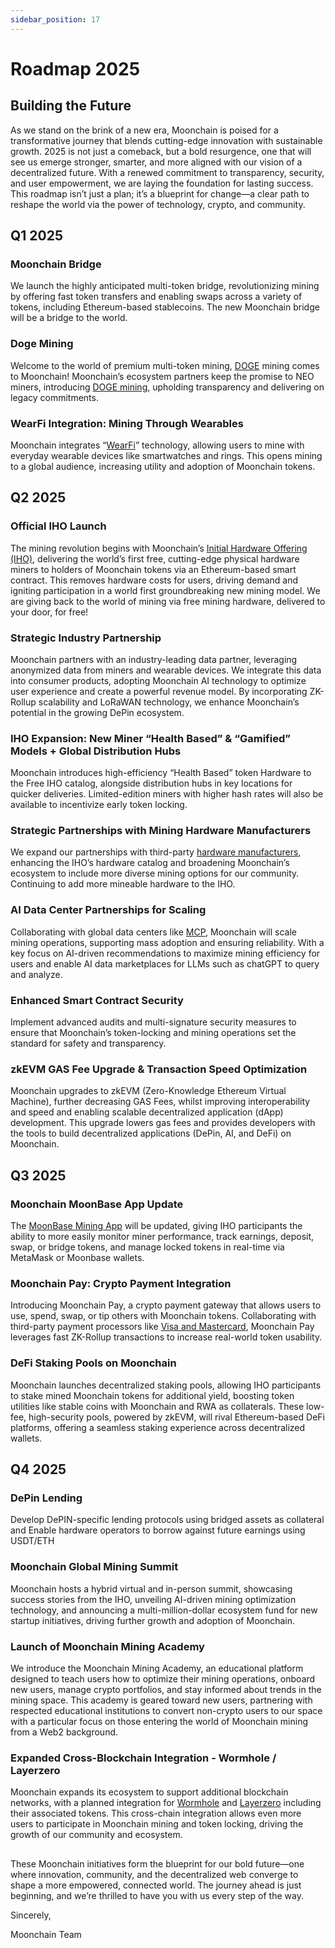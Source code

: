 ```yaml
---
sidebar_position: 17
---
```


# Roadmap 2025

## Building the Future

As we stand on the brink of a new era, Moonchain is poised for a transformative journey that blends cutting-edge innovation with sustainable growth. 2025 is not just a comeback, but a bold resurgence, one that will see us emerge stronger, smarter, and more aligned with our vision of a decentralized future. With a renewed commitment to transparency, security, and user empowerment, we are laying the foundation for lasting success. This roadmap isn’t just a plan; it’s a blueprint for change—a clear path to reshape the world via the power of technology, crypto, and community.


## Q1 2025
### Moonchain Bridge
We launch the highly anticipated multi-token bridge, revolutionizing mining by offering fast token transfers and enabling swaps across a variety of tokens, including Ethereum-based stablecoins. The new Moonchain bridge will be a bridge to the world. 
### Doge Mining
Welcome to the world of premium multi-token mining, [DOGE](https://www.universal.xyz/) mining comes to Moonchain! Moonchain’s ecosystem partners keep the promise to NEO miners, introducing [DOGE mining](https://www.universal.xyz/), upholding transparency and delivering on legacy commitments.

### WearFi Integration: Mining Through Wearables
Moonchain integrates “[WearFi](https://www.youtube.com/watch?v=VHcFixeH9YY)” technology, allowing users to mine with everyday wearable devices like smartwatches and rings. This opens mining to a global audience, increasing utility and adoption of Moonchain tokens.



## Q2 2025
### Official IHO Launch
The mining revolution begins with Moonchain’s [Initial Hardware Offering (IHO)](https://iho.moonchain.com/), delivering the world’s first free, cutting-edge physical hardware miners to holders of Moonchain tokens via an Ethereum-based smart contract. This removes hardware costs for users, driving demand and igniting participation in a world first groundbreaking new mining model. We are giving back to the world of mining via free mining hardware, delivered to your door, for free! 

### Strategic Industry Partnership
Moonchain partners with an industry-leading data partner, leveraging anonymized data from miners and wearable devices. We integrate this data into consumer products, adopting Moonchain AI technology to optimize user experience and create a powerful revenue model. By incorporating ZK-Rollup scalability and LoRaWAN technology, we enhance Moonchain’s potential in the growing DePin ecosystem.
### IHO Expansion: New Miner “Health Based” & “Gamified” Models + Global Distribution Hubs
Moonchain introduces high-efficiency “Health Based” token Hardware to the Free IHO catalog, alongside distribution hubs in key locations for quicker deliveries. Limited-edition miners with higher hash rates will also be available to incentivize early token locking.
### Strategic Partnerships with Mining Hardware Manufacturers
We expand our partnerships with third-party [hardware manufacturers](https://iot.mi.com/vela?language=en), enhancing the IHO’s hardware catalog and broadening Moonchain’s ecosystem to include more diverse mining options for our community. Continuing to add more mineable hardware to the IHO. 
### AI Data Center Partnerships for Scaling
Collaborating with global data centers like [MCP](https://www.anthropic.com/news/model-context-protocol), Moonchain will scale mining operations, supporting mass adoption and ensuring reliability. With a key focus on AI-driven recommendations to maximize mining efficiency for users and enable AI data marketplaces for LLMs such as chatGPT to query and analyze.
### Enhanced Smart Contract Security
Implement advanced audits and multi-signature security measures to ensure that Moonchain’s token-locking and mining operations set the standard for safety and transparency.
### zkEVM GAS Fee Upgrade & Transaction Speed Optimization
Moonchain upgrades to zkEVM (Zero-Knowledge Ethereum Virtual Machine), further decreasing GAS Fees, whilst improving interoperability and speed and enabling scalable decentralized application (dApp) development. This upgrade lowers gas fees and provides developers with the tools to build decentralized applications (DePin, AI, and DeFi) on Moonchain.


## Q3 2025
### Moonchain MoonBase App Update
The [MoonBase Mining App](https://mxc1usd.com/) will be updated, giving IHO participants the ability to more easily monitor miner performance, track earnings, deposit, swap, or bridge tokens, and manage locked tokens in real-time via MetaMask or Moonbase wallets.
### Moonchain Pay: Crypto Payment Integration
Introducing Moonchain Pay, a crypto payment gateway that allows users to use, spend, swap, or tip others with Moonchain tokens. Collaborating with third-party payment processors like [Visa and Mastercard](https://www.mastercard.com/global/en/business/issuers/crypto.html), Moonchain Pay leverages fast ZK-Rollup transactions to increase real-world token usability.
### DeFi Staking Pools on Moonchain
Moonchain launches decentralized staking pools, allowing IHO participants to stake mined Moonchain tokens for additional yield, boosting token utilities like stable coins with Moonchain and RWA as collaterals. These low-fee, high-security pools, powered by zkEVM, will rival Ethereum-based DeFi platforms, offering a seamless staking experience across decentralized wallets.

## Q4 2025
### DePin Lending
Develop DePIN-specific lending protocols using bridged assets as collateral and Enable hardware operators to borrow against future earnings using USDT/ETH
### Moonchain Global Mining Summit
Moonchain hosts a hybrid virtual and in-person summit, showcasing success stories from the IHO, unveiling AI-driven mining optimization technology, and announcing a multi-million-dollar ecosystem fund for new startup initiatives, driving further growth and adoption of Moonchain.
### Launch of Moonchain Mining Academy
We introduce the Moonchain Mining Academy, an educational platform designed to teach users how to optimize their mining operations, onboard new users, manage crypto portfolios, and stay informed about trends in the mining space. This academy is geared toward new users, partnering with respected educational institutions to convert non-crypto users to our space with a particular focus on those entering the world of Moonchain mining from a Web2 background.
### Expanded Cross-Blockchain Integration - Wormhole / Layerzero
Moonchain expands its ecosystem to support additional blockchain networks, with a planned integration for [Wormhole](https://wormhole.com/) and [Layerzero](https://layerzero.network/) including their associated tokens. This cross-chain integration allows even more users to participate in Moonchain mining and token locking, driving the growth of our community and ecosystem.

##
These Moonchain initiatives form the blueprint for our bold future—one where innovation, community, and the decentralized web converge to shape a more empowered, connected world. The journey ahead is just beginning, and we’re thrilled to have you with us every step of the way.

Sincerely, 

Moonchain Team

